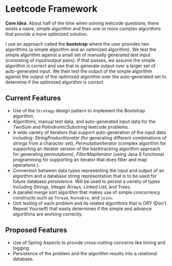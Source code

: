 
# Leetcode Framework

**Core Idea**: About half of the time when solving leetcode questions, there exists a naive, simple algorithm and then one or more complex algorithms that provide a more optimized solution.

I use an approach called the **bootstrap** where the user provides two algorithms (a simple algorithm and an optimized algorithm). We test the simple algorithm against a small set of manually generated test input (consisting of input/output pairs). If that passes, we assume the simple algorithm is correct and use that to generate output over a larger set of auto-generated input. We then test the output of the simple algorithm against the output of the optimized algorithm over the auto-generated set to determine if the optimized algorithm is correct.

## Current Features
- Use of the `Strategy` design pattern to implement the Bootstrap algorithm.
- Algorithms, manual test data, and auto-generated input data for the *TwoSum* and *PalindromicSubstring* leetcode problems.
- A wide variety of iterators that support auto-generation of the input data including: *StringProductIterator* (for generating different combinations of strings from a character set), *PermutationIterator* (complex algorithm for supporting an iterator version of the backtracking algorithm approach for generating permutations), *FilterMapIterator* (using Java 8 functional programming for supporting an iterator that does filter and map operations.).
- Conversion between data types representing the input and output of an algorithm and a database string representation that is to be used for future database persistence. Will be used to persist a variety of types including Strings, Integer Arrays, Linked List, and Trees.
- A parallel merge sort algorithm that makes use of simple concurrency constructs such as `Thread`, `Runnable`, and `joins`.
- Unit testing of each problem and its related algorithms that is DRY (Don't Repeat Yourself) that easily determines if the simple and advance algorithms are working correctly.

## Proposed Features

- Use of Spring Aspects to provide cross-cutting concerns like timing and logging.
- Persistence of the problem and the algorithm results into a relational database.